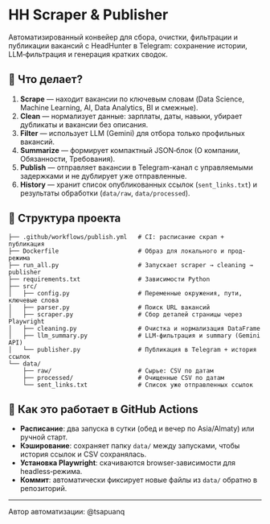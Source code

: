 
# HH Scraper & Publisher

Автоматизированный конвейер для сбора, очистки, фильтрации и публикации вакансий с HeadHunter в Telegram: сохранение истории, LLM‑фильтрация и генерация кратких сводок.

## 🎯 Что делает?

1. **Scrape** — находит вакансии по ключевым словам (Data Science, Machine Learning, AI, Data Analytics, BI и смежные).
2. **Clean** — нормализует данные: зарплаты, даты, навыки, убирает дубликаты и вакансии без описания.
3. **Filter** — использует LLM (Gemini) для отбора только профильных вакансий.
4. **Summarize** — формирует компактный JSON‑блок (О компании, Обязанности, Требования).
5. **Publish** — отправляет вакансии в Telegram-канал с управляемыми задержками и не дублирует уже отправленные.
6. **History** — хранит список опубликованных ссылок (`sent_links.txt`) и результаты обработки (`data/raw`, `data/processed`).

## 📂 Структура проекта

```
├── .github/workflows/publish.yml   # CI: расписание скрап + публикация
├── Dockerfile                      # Образ для локального и прод-режима
├── run_all.py                      # Запускает scraper → cleaning → publisher
├── requirements.txt                # Зависимости Python
├── src/
│   ├── config.py                   # Переменные окружения, пути, ключевые слова
│   ├── parser.py                   # Поиск URL вакансий
│   ├── scraper.py                  # Сбор деталей страницы через Playwright
│   ├── cleaning.py                 # Очистка и нормализация DataFrame
│   ├── llm_summary.py              # LLM‑фильтрация и summary (Gemini API)
│   └── publisher.py                # Публикация в Telegram + история ссылок
└── data/
    ├── raw/                        # Сырье: CSV по датам
    ├── processed/                  # Очищенные CSV по датам
    └── sent_links.txt              # Список уже отправленных ссылок
```

## 🚀 Как это работает в GitHub Actions

- **Расписание**: два запуска в сутки (обед и вечер по Asia/Almaty) или ручной старт.
- **Кэширование**: сохраняет папку `data/` между запусками, чтобы история ссылок и CSV сохранялась.
- **Установка Playwright**: скачиваются browser‑зависимости для headless‑режима.
- **Коммит**: автоматически фиксирует новые файлы из `data/` обратно в репозиторий.

---

Автор автоматизации: @tsapuanq
